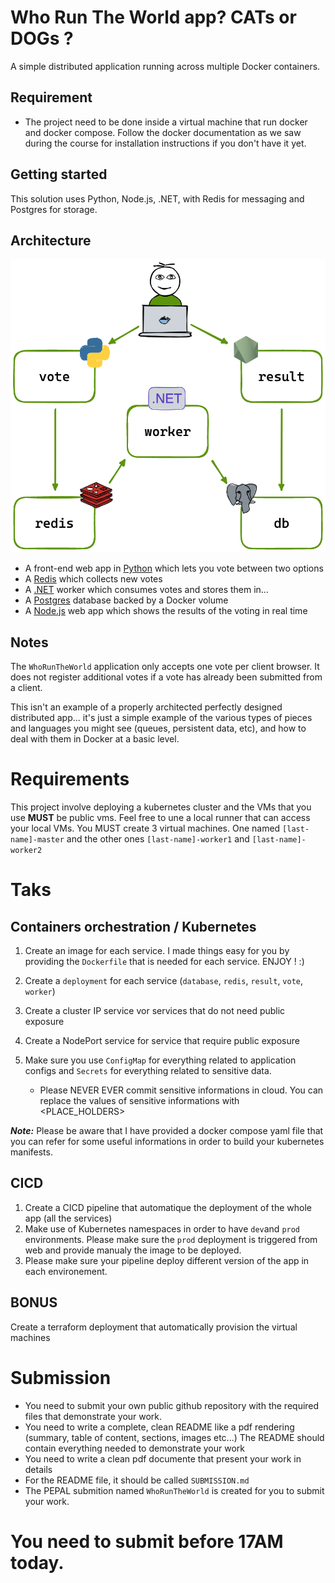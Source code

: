 # Who Run The World app? CATs or DOGs ?

A simple distributed application running across multiple Docker containers.

## Requirement

- The project need to be done inside a virtual machine that run docker and docker compose. Follow the docker documentation as we saw during the course for installation instructions if you don't have it yet.

## Getting started

This solution uses Python, Node.js, .NET, with Redis for messaging and Postgres for storage.

## Architecture

![Architecture diagram](architecture.png)

- A front-end web app in [Python](/vote) which lets you vote between two options
- A [Redis](https://hub.docker.com/_/redis/) which collects new votes
- A [.NET](/worker/) worker which consumes votes and stores them in…
- A [Postgres](https://hub.docker.com/_/postgres/) database backed by a Docker volume
- A [Node.js](/result) web app which shows the results of the voting in real time

## Notes

The `WhoRunTheWorld` application only accepts one vote per client browser. It does not register additional votes if a vote has already been submitted from a client.

This isn't an example of a properly architected perfectly designed distributed app... it's just a simple
example of the various types of pieces and languages you might see (queues, persistent data, etc), and how to
deal with them in Docker at a basic level.

# Requirements

This project involve deploying a kubernetes cluster and the VMs that you use **MUST** be public vms. Feel free to une a local runner that can access your local VMs.
You MUST create 3 virtual machines. One named `[last-name]-master` and the other ones `[last-name]-worker1` and `[last-name]-worker2`

# Taks

## Containers orchestration / Kubernetes

1. Create an image for each service. I made things easy for you by providing the `Dockerfile` that is needed for each service. ENJOY ! :)
2. Create a `deployment` for each service (`database`, `redis`, `result`, `vote`, `worker`)
3. Create a cluster IP service vor services that do not need public exposure
4. Create a NodePort service for service that require public exposure
5. Make sure you use `ConfigMap` for everything related to application configs and `Secrets` for everything related to sensitive data.

   - Please NEVER EVER commit sensitive informations in cloud. You can replace the values of sensitive informations with <PLACE_HOLDERS>

**_Note:_** Please be aware that I have provided a docker compose yaml file that you can refer for some useful informations in order to build your kubernetes manifests.

## CICD

1. Create a CICD pipeline that automatique the deployment of the whole app (all the services)
2. Make use of Kubernetes namespaces in order to have `dev`and `prod` environments. Please make sure the `prod` deployment is triggered from web and provide manualy the image to be deployed.
3. Please make sure your pipeline deploy different version of the app in each environement.

## BONUS

Create a terraform deployment that automatically provision the virtual machines

# Submission

- You need to submit your own public github repository with the required files that demonstrate your work.
- You need to write a complete, clean README like a pdf rendering (summary, table of content, sections, images etc...)
  The README should contain everything needed to demonstrate your work
- You need to write a clean pdf documente that present your work in details
- For the README file, it should be called `SUBMISSION.md`
- The PEPAL submition named `WhoRunTheWorld` is created for you to submit your work.

# You need to submit before 17AM today.
